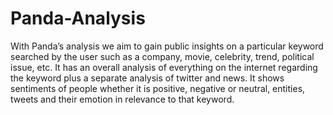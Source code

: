 # Panda-Analysis
With Panda’s analysis we aim to gain public insights on a particular keyword searched by the user such as a company, movie, celebrity, trend, political issue, etc. It has an overall analysis of everything on the internet regarding the keyword plus a separate analysis of twitter and news. It shows sentiments of people whether it is positive, negative or neutral, entities, tweets and their emotion in relevance to that keyword. 
